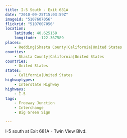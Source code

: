 ```yaml
---
title: I-5 South - Exit 681A
date: "2010-09-25T15:03:59Z"
imageid: "5107607056"
flickrid: "5107607056"
location:
    latitude: 40.625158
    longitude: -122.367589
places:
    - Redding|Shasta County|California|United States
counties:
    - Shasta County|California|United States
countries:
    - United States
states:
    - California|United States
highwaytypes:
    - Interstate Highway
highways:
    - I-5
tags:
    - Freeway Junction
    - Interchange
    - Big Green Sign

---
```

I-5 south at Exit 681A - Twin View Blvd.